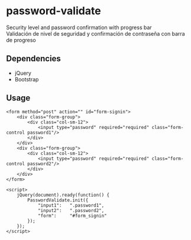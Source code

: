 # password-validate
Security level and password confirmation with progress bar  
Validación de nivel de seguridad y confirmación de contraseña con barra de progreso

## Dependencies
* jQuery
* Bootstrap

## Usage

	<form method="post" action="" id="form-signin">
		<div class="form-group"> 
	    	<div class="col-sm-12"> 
	        	<input type="password" required="required" class="form-control password1"/> 
	        </div> 
	    </div>
		<div class="form-group"> 
	    	<div class="col-sm-12"> 
	        	<input type="password" required="required" class="form-control password2"/> 
		    </div>
		</div>
	</form>

	<script>
        jQuery(document).ready(function() {
            PasswordValidate.init({ 
                "input1":   ".password1", 
                "input2":   ".password2", 
                "form":     "#form_signin" 
            }); 
        });
    </script>

